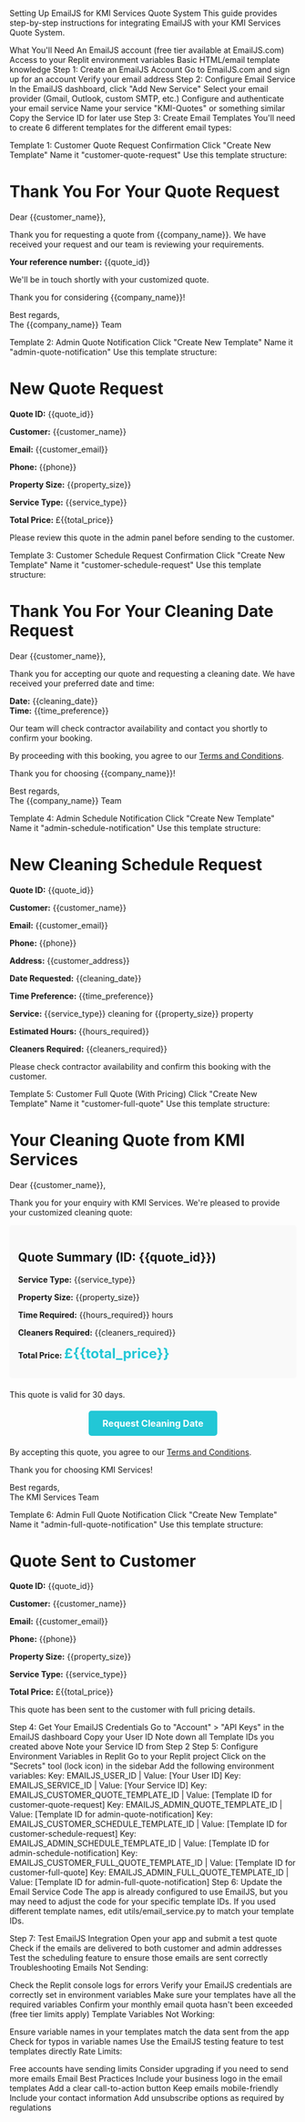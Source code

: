 Setting Up EmailJS for KMI Services Quote System
This guide provides step-by-step instructions for integrating EmailJS with your KMI Services Quote System.

What You'll Need
An EmailJS account (free tier available at EmailJS.com)
Access to your Replit environment variables
Basic HTML/email template knowledge
Step 1: Create an EmailJS Account
Go to EmailJS.com and sign up for an account
Verify your email address
Step 2: Configure Email Service
In the EmailJS dashboard, click "Add New Service"
Select your email provider (Gmail, Outlook, custom SMTP, etc.)
Configure and authenticate your email service
Name your service "KMI-Quotes" or something similar
Copy the Service ID for later use
Step 3: Create Email Templates
You'll need to create 6 different templates for the different email types:

Template 1: Customer Quote Request Confirmation
Click "Create New Template"
Name it "customer-quote-request"
Use this template structure:
<h1>Thank You For Your Quote Request</h1>
<p>Dear {{customer_name}},</p>
<p>Thank you for requesting a quote from {{company_name}}. We have received your request and our team is reviewing your requirements.</p>
<p><strong>Your reference number:</strong> {{quote_id}}</p>
<p>We'll be in touch shortly with your customized quote.</p>
<p>Thank you for considering {{company_name}}!</p>
<p>Best regards,<br>The {{company_name}} Team</p>
Template 2: Admin Quote Notification
Click "Create New Template"
Name it "admin-quote-notification"
Use this template structure:
<h1>New Quote Request</h1>
<p><strong>Quote ID:</strong> {{quote_id}}</p>
<p><strong>Customer:</strong> {{customer_name}}</p>
<p><strong>Email:</strong> {{customer_email}}</p>
<p><strong>Phone:</strong> {{phone}}</p>
<p><strong>Property Size:</strong> {{property_size}}</p>
<p><strong>Service Type:</strong> {{service_type}}</p>
<p><strong>Total Price:</strong> £{{total_price}}</p>
<p>Please review this quote in the admin panel before sending to the customer.</p>
Template 3: Customer Schedule Request Confirmation
Click "Create New Template"
Name it "customer-schedule-request"
Use this template structure:
<h1>Thank You For Your Cleaning Date Request</h1>
<p>Dear {{customer_name}},</p>
<p>Thank you for accepting our quote and requesting a cleaning date. We have received your preferred date and time:</p>
<p><strong>Date:</strong> {{cleaning_date}}<br>
<strong>Time:</strong> {{time_preference}}</p>
<p>Our team will check contractor availability and contact you shortly to confirm your booking.</p>
<p>By proceeding with this booking, you agree to our <a href="https://kmiservices.co.uk/terms">Terms and Conditions</a>.</p>
<p>Thank you for choosing {{company_name}}!</p>
<p>Best regards,<br>The {{company_name}} Team</p>
Template 4: Admin Schedule Notification
Click "Create New Template"
Name it "admin-schedule-notification"
Use this template structure:
<h1>New Cleaning Schedule Request</h1>
<p><strong>Quote ID:</strong> {{quote_id}}</p>
<p><strong>Customer:</strong> {{customer_name}}</p>
<p><strong>Email:</strong> {{customer_email}}</p>
<p><strong>Phone:</strong> {{phone}}</p>
<p><strong>Address:</strong> {{customer_address}}</p>
<p><strong>Date Requested:</strong> {{cleaning_date}}</p>
<p><strong>Time Preference:</strong> {{time_preference}}</p>
<p><strong>Service:</strong> {{service_type}} cleaning for {{property_size}} property</p>
<p><strong>Estimated Hours:</strong> {{hours_required}}</p>
<p><strong>Cleaners Required:</strong> {{cleaners_required}}</p>
<p>Please check contractor availability and confirm this booking with the customer.</p>
Template 5: Customer Full Quote (With Pricing)
Click "Create New Template"
Name it "customer-full-quote"
Use this template structure:
<h1>Your Cleaning Quote from KMI Services</h1>
<p>Dear {{customer_name}},</p>
<p>Thank you for your enquiry with KMI Services. We're pleased to provide your customized cleaning quote:</p>
<div style="background-color: #f9f9f9; padding: 15px; border-radius: 5px; margin-bottom: 20px;">
    <h2>Quote Summary (ID: {{quote_id}})</h2>
    <p><strong>Service Type:</strong> {{service_type}}</p>
    <p><strong>Property Size:</strong> {{property_size}}</p>
    <p><strong>Time Required:</strong> {{hours_required}} hours</p>
    <p><strong>Cleaners Required:</strong> {{cleaners_required}}</p>
    <p><strong>Total Price:</strong> <span style="font-size: 24px; font-weight: bold; color: #22C7D6;">&pound;{{total_price}}</span></p>
</div>
<p>This quote is valid for 30 days.</p>
<div style="text-align: center; margin: 20px 0;">
    <a href="https://kmiservices.co.uk/schedule?quote_id={{quote_id}}" style="display: inline-block; background-color: #22C7D6; color: white; padding: 12px 24px; text-decoration: none; border-radius: 5px; font-weight: bold; font-size: 16px;">Request Cleaning Date</a>
</div>
<p>By accepting this quote, you agree to our <a href="https://kmiservices.co.uk/terms">Terms and Conditions</a>.</p>
<p>Thank you for choosing KMI Services!</p>
<p>Best regards,<br>The KMI Services Team</p>
Template 6: Admin Full Quote Notification
Click "Create New Template"
Name it "admin-full-quote-notification"
Use this template structure:
<h1>Quote Sent to Customer</h1>
<p><strong>Quote ID:</strong> {{quote_id}}</p>
<p><strong>Customer:</strong> {{customer_name}}</p>
<p><strong>Email:</strong> {{customer_email}}</p>
<p><strong>Phone:</strong> {{phone}}</p>
<p><strong>Property Size:</strong> {{property_size}}</p>
<p><strong>Service Type:</strong> {{service_type}}</p>
<p><strong>Total Price:</strong> &pound;{{total_price}}</p>
<p>This quote has been sent to the customer with full pricing details.</p>
Step 4: Get Your EmailJS Credentials
Go to "Account" > "API Keys" in the EmailJS dashboard
Copy your User ID
Note down all Template IDs you created above
Note your Service ID from Step 2
Step 5: Configure Environment Variables in Replit
Go to your Replit project
Click on the "Secrets" tool (lock icon) in the sidebar
Add the following environment variables:
Key: EMAILJS_USER_ID | Value: [Your User ID]
Key: EMAILJS_SERVICE_ID | Value: [Your Service ID]
Key: EMAILJS_CUSTOMER_QUOTE_TEMPLATE_ID | Value: [Template ID for customer-quote-request]
Key: EMAILJS_ADMIN_QUOTE_TEMPLATE_ID | Value: [Template ID for admin-quote-notification]
Key: EMAILJS_CUSTOMER_SCHEDULE_TEMPLATE_ID | Value: [Template ID for customer-schedule-request]
Key: EMAILJS_ADMIN_SCHEDULE_TEMPLATE_ID | Value: [Template ID for admin-schedule-notification]
Key: EMAILJS_CUSTOMER_FULL_QUOTE_TEMPLATE_ID | Value: [Template ID for customer-full-quote]
Key: EMAILJS_ADMIN_FULL_QUOTE_TEMPLATE_ID | Value: [Template ID for admin-full-quote-notification]
Step 6: Update the Email Service Code
The app is already configured to use EmailJS, but you may need to adjust the code for your specific template IDs. If you used different template names, edit utils/email_service.py to match your template IDs.

Step 7: Test EmailJS Integration
Open your app and submit a test quote
Check if the emails are delivered to both customer and admin addresses
Test the scheduling feature to ensure those emails are sent correctly
Troubleshooting
Emails Not Sending:

Check the Replit console logs for errors
Verify your EmailJS credentials are correctly set in environment variables
Make sure your templates have all the required variables
Confirm your monthly email quota hasn't been exceeded (free tier limits apply)
Template Variables Not Working:

Ensure variable names in your templates match the data sent from the app
Check for typos in variable names
Use the EmailJS testing feature to test templates directly
Rate Limits:

Free accounts have sending limits
Consider upgrading if you need to send more emails
Email Best Practices
Include your business logo in the email templates
Add a clear call-to-action button
Keep emails mobile-friendly
Include your contact information
Add unsubscribe options as required by regulations